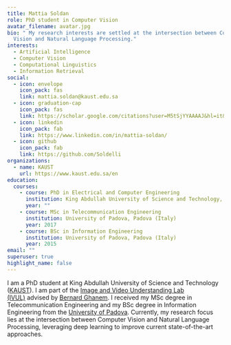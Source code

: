 ```yaml
---
title: Mattia Soldan
role: PhD student in Computer Vision
avatar_filename: avatar.jpg
bio: " My research interests are settled at the intersection between Computer
  Vision and Natural Language Processing."
interests:
  - Artificial Intelligence
  - Computer Vision
  - Computational Linguistics
  - Information Retrieval
social:
  - icon: envelope
    icon_pack: fas
    link: mattia.soldan@kaust.edu.sa
  - icon: graduation-cap
    icon_pack: fas
    link: https://scholar.google.com/citations?user=M5tSjYYAAAAJ&hl=it&oi=ao
  - icon: linkedin
    icon_pack: fab
    link: https://www.linkedin.com/in/mattia-soldan/
  - icon: github
    icon_pack: fab
    link: https://github.com/Soldelli
organizations:
  - name: KAUST
    url: https://www.kaust.edu.sa/en
education:
  courses:
    - course: PhD in Electrical and Computer Engineering
      institution: King Abdullah University of Science and Technology, Thuwal (Saudi Arabia)
      year: ""
    - course: MSc in Telecommunication Engineering
      institution: University of Padova, Padova (Italy)
      year: 2017
    - course: BSc in Information Engineering
      institution: University of Padova, Padova (Italy)
      year: 2015
email: ""
superuser: true
highlight_name: false
---
```

I am a PhD student at King Abdullah University of Science and Technology ([KAUST](https://www.kaust.edu.sa/en)). I am part of the [Image and Video Understanding Lab (IVUL)](https://ivul.kaust.edu.sa/) advised by [Bernard Ghanem](http://www.bernardghanem.com/). I received my MSc degree in Telecommunication Engineering and my BSc degree in Information Engineering from the [University of Padova](https://www.unipd.it/en/). Currently, my research focus lies at the intersection between Computer Vision and Natural Language Processing, leveraging deep learning to improve current state-of-the-art approaches.